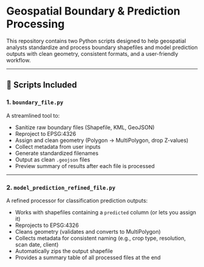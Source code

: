 # Geospatial Boundary & Prediction Processing  

This repository contains two Python scripts designed to help geospatial analysts standardize and process boundary shapefiles and model prediction outputs with clean geometry, consistent formats, and a user-friendly workflow.

---

## 📁 Scripts Included

### 1. `boundary_file.py`
A streamlined tool to:
- Sanitize raw boundary files (Shapefile, KML, GeoJSON)
- Reproject to EPSG:4326
- Assign and clean geometry (Polygon → MultiPolygon, drop Z-values)
- Collect metadata from user inputs
- Generate standardized filenames
- Output as clean `.geojson` files
- Preview summary of results after each file is processed

---

### 2. `model_prediction_refined_file.py`
A refined processor for classification prediction outputs:
- Works with shapefiles containing a `predicted` column (or lets you assign it)
- Reprojects to EPSG:4326
- Cleans geometry (validates and converts to MultiPolygon)
- Collects metadata for consistent naming (e.g., crop type, resolution, scan date, client)
- Automatically zips the output shapefile
- Provides a summary table of all processed files at the end



